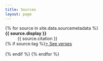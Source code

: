```yaml
---
title: Sources
layout: page
---
```


<dl>
{% for source in site.data.sourcemetadata %}
  <dt><strong>{{ source.display }}</strong>
  </dt>
  <dd>{{ source.citation }}</dd>
  {% if source.tag %}<a href="/tag/{{ source.tag | slugify }}/">&gt; See verses</a><br/><br/>{% endif %}
{% endfor %}
</dl>
